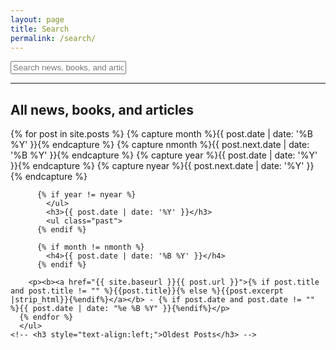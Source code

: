 ```yaml
---
layout: page
title: Search
permalink: /search/
---
```


<div id="search-container">
    <input type="text" id="search-input" placeholder="Search news, books, and articles...">
    <ul id="results-container"></ul>
</div>

<script src="{{ site.baseurl }}/assets/simple-jekyll-search.min.js" type="text/javascript"></script>

<script>
    SimpleJekyllSearch({
    searchInput: document.getElementById('search-input'),
    resultsContainer: document.getElementById('results-container'),
    searchResultTemplate: '<div style="text-align: left !important;"><a href="{url}"><h1 style="text-align:left !important;">{title}</h1></a><span style="text-align:left !important;">{date}</span></div>',
    json: '{{ site.baseurl }}/search.json'
    });
</script>

<hr>

<div id="archives">
  <section id="archive">
     <h2 style="text-align:left;">All news, books, and articles</h2>
     {% for post in site.posts %}
          {% capture month %}{{ post.date | date: '%B %Y' }}{% endcapture %}
          {% capture nmonth %}{{ post.next.date | date: '%B %Y' }}{% endcapture %}
          {% capture year %}{{ post.date | date: '%Y' }}{% endcapture %}
          {% capture nyear %}{{ post.next.date | date: '%Y' }}{% endcapture %}
            
          {% if year != nyear %}
            </ul>
            <h3>{{ post.date | date: '%Y' }}</h3>
            <ul class="past">
          {% endif %}
        
          {% if month != nmonth %}
            <h4>{{ post.date | date: '%B %Y' }}</h4>
          {% endif %}
              
        <p><b><a href="{{ site.baseurl }}{{ post.url }}">{% if post.title and post.title != "" %}{{post.title}}{% else %}{{post.excerpt |strip_html}}{%endif%}</a></b> - {% if post.date and post.date != "" %}{{ post.date | date: "%e %B %Y" }}{%endif%}</p>
      {% endfor %}
      </ul>
    <!-- <h3 style="text-align:left;">Oldest Posts</h3> -->
  </section>
</div>
